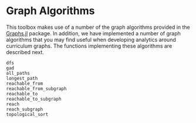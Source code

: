 # Graph Algorithms

This toolbox makes use of a number of the graph algorithms provided in the [Graphs.jl](https://juliagraphs.org/Graphs.jl/dev/) package.  In addition, we have implemented a number of graph algorithms that you may find useful when developing analytics around curriculum graphs.  The functions implementing these algorithms are described next.

```@docs
dfs
gad
all_paths
longest_path
reachable_from
reachable_from_subgraph
reachable_to
reachable_to_subgraph
reach
reach_subgraph
topological_sort
```
